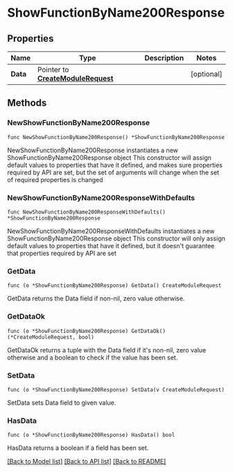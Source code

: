 # ShowFunctionByName200Response

## Properties

Name | Type | Description | Notes
------------ | ------------- | ------------- | -------------
**Data** | Pointer to [**CreateModuleRequest**](CreateModuleRequest.md) |  | [optional] 

## Methods

### NewShowFunctionByName200Response

`func NewShowFunctionByName200Response() *ShowFunctionByName200Response`

NewShowFunctionByName200Response instantiates a new ShowFunctionByName200Response object
This constructor will assign default values to properties that have it defined,
and makes sure properties required by API are set, but the set of arguments
will change when the set of required properties is changed

### NewShowFunctionByName200ResponseWithDefaults

`func NewShowFunctionByName200ResponseWithDefaults() *ShowFunctionByName200Response`

NewShowFunctionByName200ResponseWithDefaults instantiates a new ShowFunctionByName200Response object
This constructor will only assign default values to properties that have it defined,
but it doesn't guarantee that properties required by API are set

### GetData

`func (o *ShowFunctionByName200Response) GetData() CreateModuleRequest`

GetData returns the Data field if non-nil, zero value otherwise.

### GetDataOk

`func (o *ShowFunctionByName200Response) GetDataOk() (*CreateModuleRequest, bool)`

GetDataOk returns a tuple with the Data field if it's non-nil, zero value otherwise
and a boolean to check if the value has been set.

### SetData

`func (o *ShowFunctionByName200Response) SetData(v CreateModuleRequest)`

SetData sets Data field to given value.

### HasData

`func (o *ShowFunctionByName200Response) HasData() bool`

HasData returns a boolean if a field has been set.


[[Back to Model list]](../README.md#documentation-for-models) [[Back to API list]](../README.md#documentation-for-api-endpoints) [[Back to README]](../README.md)


